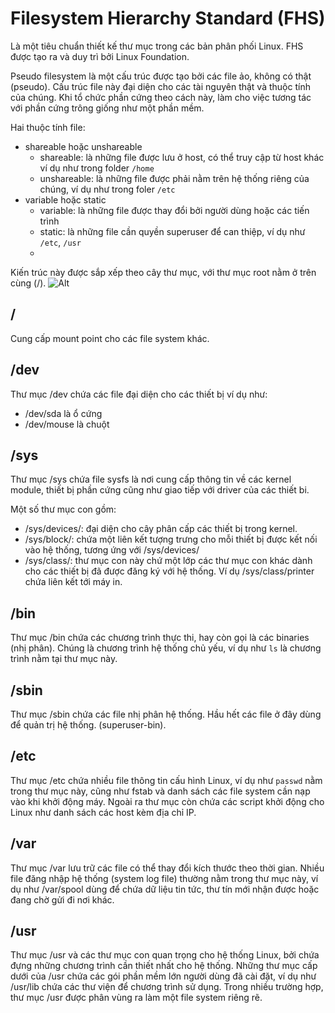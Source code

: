 # Filesystem Hierarchy Standard (FHS)
Là một tiêu chuẩn thiết kế thư mục trong các bản phân phối Linux. FHS được tạo ra và duy trì bởi Linux Foundation.

Pseudo filesystem là một cấu trúc được tạo bởi các file ảo, không có thật (pseudo). Cấu trúc file này đại diện cho các tài nguyên thật và thuộc tính của chúng. Khi tổ chức phần cứng theo cách này, làm cho việc tương tác với phần cứng trông giống như một phần mềm.

Hai thuộc tính file:
- shareable hoặc unshareable
  - shareable: là những file được lưu ở host, có thể truy cập từ host khác ví dụ như trong folder `/home`
  - unshareable: là những file được phải nằm trên hệ thống riêng của chúng, ví dụ như trong foler `/etc`
- variable hoặc static
  - variable: là những file được thay đổi bởi người dùng hoặc các tiến trình
  - static: là những file cần quyền superuser để can thiệp, ví dụ như `/etc`, `/usr`
  - 
Kiến trúc này được sắp xếp theo cây thư mục, với thư mục root nằm ở trên cùng (/).
![Alt](https://blogd.net/linux/tong-quan-ve-filesystem-tren-linux/img/minh-hoa-cho-filesystem.png)

## /
Cung cấp mount point cho các file system khác.
## /dev
Thư mục /dev chứa các file đại diện cho các thiết bị ví dụ như:
- /dev/sda là ổ cứng
- /dev/mouse là chuột
## /sys
Thư mục /sys chứa file sysfs là nơi cung cấp thông tin về các kernel module, thiết bị phần cứng cũng như giao tiếp với driver của các thiết bi.

Một số thư mục con gồm:
- /sys/devices/: đại diện cho cây phân cấp các thiết bị trong kernel.
- /sys/block/: chứa một liên kết tượng trưng cho mỗi thiết bị được kết nối vào hệ thống, tương ứng với /sys/devices/
- /sys/class/: thư mục con này chứ một lớp các thư mục con khác dành cho các thiết bị đã được đăng ký với hệ thống. Ví dụ /sys/class/printer chứa liên kết tới máy in.

## /bin
Thư mục /bin chứa các chương trình thực thi, hay còn gọi là các binaries (nhị phân). Chúng là chương trình hệ thống chủ yếu, ví dụ như `ls` là chương trình nằm tại thư mục này.
## /sbin
Thư mục /sbin chứa các file nhị phân hệ thống. Hầu hết các file ở đây dùng để quản trị hệ thống. (superuser-bin).
## /etc
Thư mục /etc chứa nhiều file thông tin cấu hình Linux, ví dụ như `passwd` nằm trong thư mục này, cũng như fstab và danh sách các file system cần nạp vào khi khởi động máy. Ngoài ra thư mục còn chứa các script khởi động cho Linux như danh sách các host kèm địa chỉ IP.
## /var
Thư mục /var lưu trữ các file có thể thay đổi kích thước theo thời gian. Nhiều file đăng nhập hệ thống (system log file) thường nằm trong thư mục này, ví dụ như /var/spool dùng để chứa dữ liệu tin tức, thư tín mới nhận được hoặc đang chờ gửi đi nơi khác.
## /usr
Thư mục /usr và các thư mục con quan trọng cho hệ thống Linux, bởi chứa đựng những chương trình cần thiết nhất cho hệ thống. Những thư mục cấp dưới của /usr chứa các gói phần mềm lớn người dùng đã cài đặt, ví dụ như /usr/lib chứa các thư viện để chương trình sử dụng.
Trong nhiều trường hợp, thư mục /usr được phân vùng ra làm một file system riêng rẽ.
